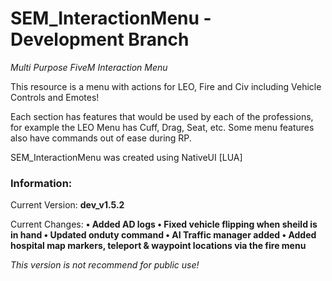 # SEM_InteractionMenu - Development Branch
*Multi Purpose FiveM Interaction Menu*

This resource is a menu with actions for LEO, Fire and Civ including Vehicle Controls and Emotes!

Each section has features that would be used by each of the professions, for example the LEO Menu has Cuff, Drag, Seat, etc.
Some menu features also have commands out of ease during RP.

SEM_InteractionMenu was created using NativeUI [LUA]


### Information:
Current Version: **dev_v1.5.2**

Current Changes: **• Added AD logs
• Fixed vehicle flipping when sheild is in hand
• Updated onduty command
• AI Traffic manager added
• Added hospital map markers, teleport & waypoint locations via the fire menu**

*This version is not recommend for public use!*
